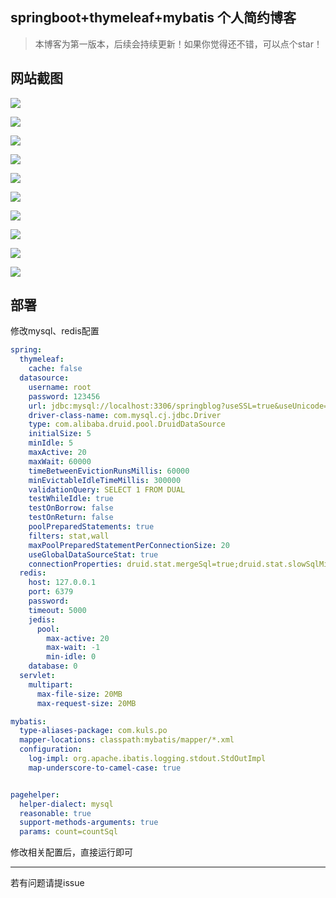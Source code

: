 ## springboot+thymeleaf+mybatis 个人简约博客

> 本博客为第一版本，后续会持续更新！如果你觉得还不错，可以点个star！


## 网站截图
![](https://imgkr.cn-bj.ufileos.com/43eed587-24e5-4df6-889e-2fa7e66c56a7.png)

![](https://imgkr.cn-bj.ufileos.com/5fc55dfe-e2b9-4d83-bc00-43821f208732.png)

![](https://imgkr.cn-bj.ufileos.com/e61123aa-971a-4968-bb52-ce00180dec0b.png)

![](https://imgkr.cn-bj.ufileos.com/768e2296-1088-4bda-8e98-c72cff9ea681.png)

![](https://imgkr.cn-bj.ufileos.com/cb39f820-941e-4546-a086-e1dd50fc0b20.png)

![](https://imgkr.cn-bj.ufileos.com/b42f131e-454a-4350-9745-8f67943397b9.png)

![](https://imgkr.cn-bj.ufileos.com/5d53a4f7-eed7-4707-9397-04d3168b7dff.png)

![](https://imgkr.cn-bj.ufileos.com/b420ee99-ef17-45ae-84b1-8a0a53a0a0bc.png)

![](https://imgkr.cn-bj.ufileos.com/6dbcfe33-6ae7-486a-a992-c0b34abe8033.png)


![](https://imgkr.cn-bj.ufileos.com/f32af29b-6639-408b-9375-beb02a45c0d5.png)


## 部署
修改mysql、redis配置
```yaml
spring:
  thymeleaf:
    cache: false
  datasource:
    username: root
    password: 123456
    url: jdbc:mysql://localhost:3306/springblog?useSSL=true&useUnicode=true&characterEncoding=UTF-8&serverTimezone=Asia/Shanghai
    driver-class-name: com.mysql.cj.jdbc.Driver
    type: com.alibaba.druid.pool.DruidDataSource
    initialSize: 5
    minIdle: 5
    maxActive: 20
    maxWait: 60000
    timeBetweenEvictionRunsMillis: 60000
    minEvictableIdleTimeMillis: 300000
    validationQuery: SELECT 1 FROM DUAL
    testWhileIdle: true
    testOnBorrow: false
    testOnReturn: false
    poolPreparedStatements: true
    filters: stat,wall
    maxPoolPreparedStatementPerConnectionSize: 20
    useGlobalDataSourceStat: true
    connectionProperties: druid.stat.mergeSql=true;druid.stat.slowSqlMillis=500
  redis:
    host: 127.0.0.1
    port: 6379
    password:
    timeout: 5000
    jedis:
      pool:
        max-active: 20
        max-wait: -1
        min-idle: 0
    database: 0
  servlet:
    multipart:
      max-file-size: 20MB
      max-request-size: 20MB

mybatis:
  type-aliases-package: com.kuls.po
  mapper-locations: classpath:mybatis/mapper/*.xml
  configuration:
    log-impl: org.apache.ibatis.logging.stdout.StdOutImpl
    map-underscore-to-camel-case: true


pagehelper:
  helper-dialect: mysql
  reasonable: true
  support-methods-arguments: true
  params: count=countSql

```

修改相关配置后，直接运行即可

---
若有问题请提issue
